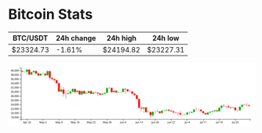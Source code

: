 # Bitcoin Stats

BTC/USDT|24h change|24h high|24h low|
|---|---|---|---|
|$23324.73|-1.61%|$24194.82|$23227.31|

<img src="./chart.svg">
